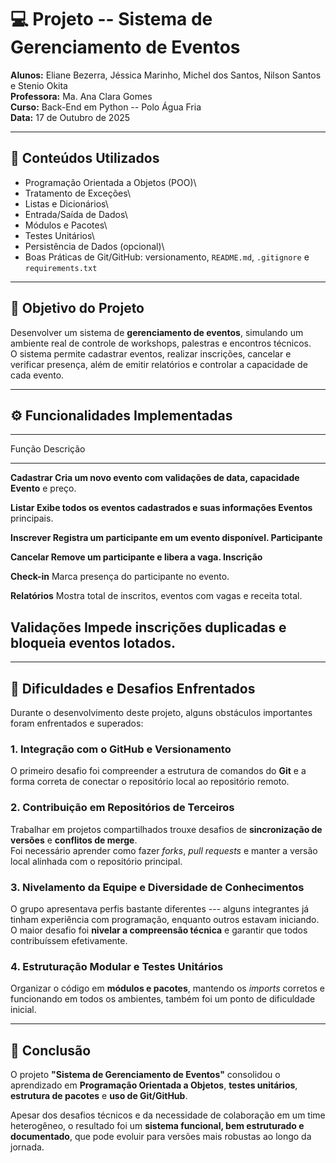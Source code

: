 # 💻 Projeto -- Sistema de Gerenciamento de Eventos

**Alunos:** Eliane Bezerra, Jéssica Marinho, Michel dos Santos, Nilson
Santos e Stenio Okita\
**Professora:** Ma. Ana Clara Gomes\
**Curso:** Back-End em Python -- Polo Água Fria\
**Data:** 17 de Outubro de 2025

------------------------------------------------------------------------

## 📘 Conteúdos Utilizados

-   Programação Orientada a Objetos (POO)\
-   Tratamento de Exceções\
-   Listas e Dicionários\
-   Entrada/Saída de Dados\
-   Módulos e Pacotes\
-   Testes Unitários\
-   Persistência de Dados (opcional)\
-   Boas Práticas de Git/GitHub: versionamento, `README.md`,
    `.gitignore` e `requirements.txt`

------------------------------------------------------------------------

## 🎯 Objetivo do Projeto

Desenvolver um sistema de **gerenciamento de eventos**, simulando um
ambiente real de controle de workshops, palestras e encontros técnicos.\
O sistema permite cadastrar eventos, realizar inscrições, cancelar e
verificar presença, além de emitir relatórios e controlar a capacidade
de cada evento.

------------------------------------------------------------------------

## ⚙️ Funcionalidades Implementadas

  -----------------------------------------------------------------------
  Função           Descrição
  ---------------- ------------------------------------------------------
  **Cadastrar      Cria um novo evento com validações de data, capacidade
  Evento**         e preço.

  **Listar         Exibe todos os eventos cadastrados e suas informações
  Eventos**        principais.

  **Inscrever      Registra um participante em um evento disponível.
  Participante**   

  **Cancelar       Remove um participante e libera a vaga.
  Inscrição**      

  **Check-in**     Marca presença do participante no evento.

  **Relatórios**   Mostra total de inscritos, eventos com vagas e receita
                   total.

  **Validações**   Impede inscrições duplicadas e bloqueia eventos
                   lotados.
  -----------------------------------------------------------------------

------------------------------------------------------------------------

## 🚧 Dificuldades e Desafios Enfrentados

Durante o desenvolvimento deste projeto, alguns obstáculos importantes
foram enfrentados e superados:

### 1. Integração com o GitHub e Versionamento

O primeiro desafio foi compreender a estrutura de comandos do **Git** e
a forma correta de conectar o repositório local ao repositório remoto.

### 2. Contribuição em Repositórios de Terceiros

Trabalhar em projetos compartilhados trouxe desafios de **sincronização
de versões** e **conflitos de merge**.\
Foi necessário aprender como fazer *forks*, *pull requests* e manter a
versão local alinhada com o repositório principal.

### 3. Nivelamento da Equipe e Diversidade de Conhecimentos

O grupo apresentava perfis bastante diferentes --- alguns integrantes já
tinham experiência com programação, enquanto outros estavam iniciando.\
O maior desafio foi **nivelar a compreensão técnica** e garantir que
todos contribuíssem efetivamente.

### 4. Estruturação Modular e Testes Unitários

Organizar o código em **módulos e pacotes**, mantendo os *imports*
corretos e funcionando em todos os ambientes, também foi um ponto de
dificuldade inicial.

------------------------------------------------------------------------

## 🏁 Conclusão

O projeto **"Sistema de Gerenciamento de Eventos"** consolidou o
aprendizado em **Programação Orientada a Objetos**, **testes
unitários**, **estrutura de pacotes** e **uso de Git/GitHub**.

Apesar dos desafios técnicos e da necessidade de colaboração em um time
heterogêneo, o resultado foi um **sistema funcional, bem estruturado e
documentado**, que pode evoluir para versões mais robustas ao longo da
jornada.
